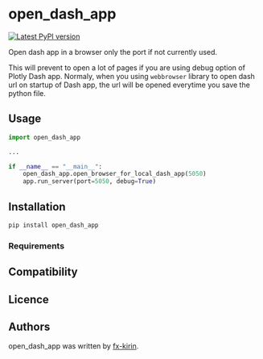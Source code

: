 # open_dash_app

[![Latest PyPI version](https://img.shields.io/pypi/v/package_name.svg)](https://pypi.python.org/pypi/open_dash_app)

Open dash app in a browser only the port if not currently used.

This will prevent to open a lot of pages if you are using debug option of Plotly Dash app. Normaly, when you using `webbrowser` library to open dash url on startup of Dash app, the url will be opened everytime you save the python file.

## Usage

``` python
import open_dash_app

...

if __name__ == "__main__":
    open_dash_app.open_browser_for_local_dash_app(5050)
    app.run_server(port=5050, debug=True)
```


## Installation

``` sh
pip install open_dash_app
```

### Requirements

## Compatibility

## Licence

## Authors

open_dash_app was written by [fx-kirin](fx.kirin@gmail.com).
